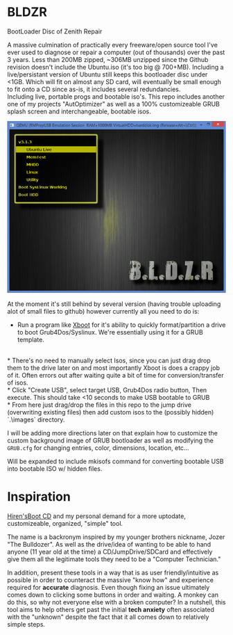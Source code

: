 # BLDZR
BootLoader Disc of Zenith Repair

A massive culmination of practically every freeware/open source tool I've ever used to diagnose or repair a computer (out of thousands) over the past 3 years. Less than 200MB zipped, ~306MB unzipped since the Github revision doesn't include the Ubuntu.iso (it's too big @ 700+MB). Including a live/persistant version of Ubuntu still keeps this bootloader disc under <1GB. Which will fit on almost any SD card, will eventually be small enough to fit onto a CD since as-is, it includes several redundancies.
<br>
Including live, portable progs and bootable iso's. This repo includes another one of my projects "AutOptimizer" as well as a 100% customizeable GRUB splash screen and interchangeable, bootable isos.

<img src="https://raw.githubusercontent.com/BiTinerary/BLDZR/master/BLDZRimage.png">

At the moment it's still behind by several version (having trouble uploading alot of small files to github) however currently all you need to do is:

* Run a program like <a href="http://www.pendrivelinux.com/xboot-multiboot-iso-usb-creator/">Xboot</a> for it's ability to quickly format/partition a drive to boot Grub4Dos/Syslinux. We're essentially using it for a GRUB template.<br>
<br>
* There's no need to manually select Isos, since you can just drag drop them to the drive later on and most importantly Xboot is does a crappy job of it. Often errors out after waiting quite a bit of time for conversion/transfer of isos.
<br>
* Click "Create USB", select target USB, Grub4Dos radio button, Then execute. This should take <10 seconds to make USB bootable to GRUB
<br>
* From here just drag/drop the files in this repo to the jump drive (overwriting existing files) then add custom isos to the (possibly hidden) `.\images` directory.
<br>

I will be adding more directions later on that explain how to customize the custom background image of GRUB bootloader as well as modifying the `GRUB.cfg` for changing entries, color, dimensions, location, etc...

Will be expanded to include mkisofs command for converting bootable USB into bootable ISO w/ hidden files.

# Inspiration
<a href="http://www.hirensbootcd.org/">Hiren'sBoot CD</a> and my personal demand for a more uptodate, customizeable, organized, "simple" tool.

The name is a backronym inspired by my younger brothers nickname, Jozer "The Bulldozer". As well as the drive/idea of wanting to be able to hand anyone (11 year old at the time) a CD/JumpDrive/SDCard and effectively give them all the legitimate tools they need to be a "Computer Technician."

In addition, present these tools in a way that is as user friendly/intuitive as possible in order to counteract the massive "know how" and experience required for **accurate** diagnosis. Even though fixing an issue ultimately comes down to clicking some buttons in order and waiting. A monkey can do this, so why not everyone else with a broken computer? In a nutshell, this tool aims to help others get past the initial **tech anxiety** often associated with the "unknown" despite the fact that it all comes down to relatively simple steps.
